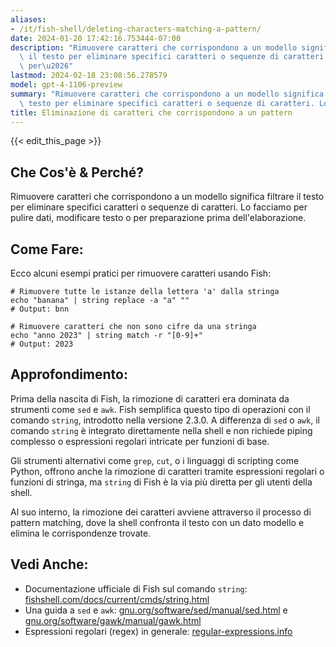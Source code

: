 ```yaml
---
aliases:
- /it/fish-shell/deleting-characters-matching-a-pattern/
date: 2024-01-20 17:42:16.753444-07:00
description: "Rimuovere caratteri che corrispondono a un modello significa filtrare\
  \ il testo per eliminare specifici caratteri o sequenze di caratteri. Lo facciamo\
  \ per\u2026"
lastmod: 2024-02-18 23:08:56.278579
model: gpt-4-1106-preview
summary: "Rimuovere caratteri che corrispondono a un modello significa filtrare il\
  \ testo per eliminare specifici caratteri o sequenze di caratteri. Lo facciamo per\u2026"
title: Eliminazione di caratteri che corrispondono a un pattern
---
```


{{< edit_this_page >}}

## Che Cos'è & Perché?
Rimuovere caratteri che corrispondono a un modello significa filtrare il testo per eliminare specifici caratteri o sequenze di caratteri. Lo facciamo per pulire dati, modificare testo o per preparazione prima dell'elaborazione.

## Come Fare:
Ecco alcuni esempi pratici per rimuovere caratteri usando Fish:

```Fish Shell
# Rimuovere tutte le istanze della lettera 'a' dalla stringa
echo "banana" | string replace -a "a" ""
# Output: bnn

# Rimuovere caratteri che non sono cifre da una stringa
echo "anno 2023" | string match -r "[0-9]+"
# Output: 2023
```

## Approfondimento:
Prima della nascita di Fish, la rimozione di caratteri era dominata da strumenti come `sed` e `awk`. Fish semplifica questo tipo di operazioni con il comando `string`, introdotto nella versione 2.3.0. A differenza di `sed` o `awk`, il comando `string` è integrato direttamente nella shell e non richiede piping complesso o espressioni regolari intricate per funzioni di base.

Gli strumenti alternativi come `grep`, `cut`, o i linguaggi di scripting come Python, offrono anche la rimozione di caratteri tramite espressioni regolari o funzioni di stringa, ma `string` di Fish è la via più diretta per gli utenti della shell.

Al suo interno, la rimozione dei caratteri avviene attraverso il processo di pattern matching, dove la shell confronta il testo con un dato modello e elimina le corrispondenze trovate.

## Vedi Anche:
- Documentazione ufficiale di Fish sul comando `string`: [fishshell.com/docs/current/cmds/string.html](https://fishshell.com/docs/current/cmds/string.html)
- Una guida a `sed` e `awk`: [gnu.org/software/sed/manual/sed.html](https://www.gnu.org/software/sed/manual/sed.html) e [gnu.org/software/gawk/manual/gawk.html](https://www.gnu.org/software/gawk/manual/gawk.html)
- Espressioni regolari (regex) in generale: [regular-expressions.info](https://www.regular-expressions.info/)
